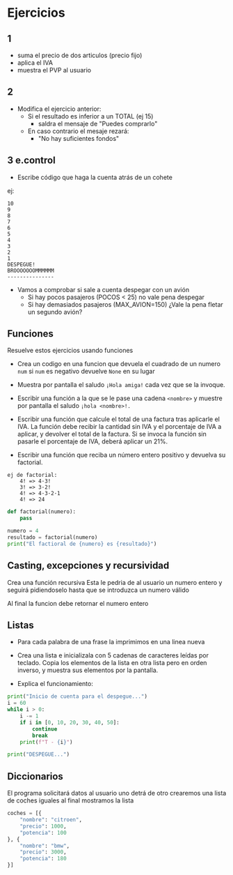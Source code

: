 # Ejercicios

## 1

- suma el precio de dos articulos (precio fijo)
- aplica el IVA
- muestra el PVP al usuario


## 2

- Modifica el ejercicio anterior:
    - Si el resultado es inferior a un TOTAL (ej 15)
        - saldra el mensaje de "Puedes comprarlo"
    - En caso contrario el mesaje rezará:
        - "No hay suficientes fondos"

## 3 e.control

- Escribe código que haga la cuenta atrás de un cohete

ej:

```
10
9
8
7
6
5
4
3
2
1
DESPEGUE!
BROOOOOOOMMMMMM
---------------
```

- Vamos a comprobar si sale a cuenta despegar con un avión
    - Si hay pocos pasajeros (POCOS < 25) no vale pena despegar
    - Si hay demasiados pasajeros (MAX_AVION=150) ¿Vale la pena fletar un segundo avión?


## Funciones

Resuelve estos ejercicios usando funciones

- Crea un codigo en una funcion que devuela el cuadrado de un numero `num`
si `num` es negativo devuelve `None` en su lugar
- Muestra por pantalla el saludo `¡Hola amiga!` cada vez que se la invoque.
- Escribir una función a la que se le pase una cadena `<nombre>` y muestre por pantalla el saludo `¡hola <nombre>!.`
- Escribir una función que calcule el total de una factura tras aplicarle el IVA. La función debe recibir la cantidad sin IVA y el porcentaje de IVA a aplicar, y devolver el total de la factura. Si se invoca la función sin pasarle el porcentaje de IVA, deberá aplicar un 21%.

- Escribir una función que reciba un número entero positivo y devuelva su factorial.

```
ej de factorial:
    4! => 4·3!
    3! => 3·2!
    4! => 4·3·2·1
    4! => 24
```

```python
def factorial(numero):
    pass

numero = 4
resultado = factorial(numero)
print("El factioral de {numero} es {resultado}")
```

## Casting, excepciones y recursividad

Crea una función recursiva Esta le pedria de al usuario un numero entero y seguirá pidiendoselo hasta que se introduzca un numero válido

Al final la funcion debe retornar el numero entero

## Listas

- Para cada palabra de una frase la imprimimos en una linea nueva

- Crea una lista e inicializala con 5 cadenas de caracteres leídas por teclado. Copia los elementos de la lista en otra lista pero en orden inverso, y muestra sus elementos por la pantalla.

- Explica el funcionamiento:

```python
print("Inicio de cuenta para el despegue...")
i = 60
while i > 0:
    i -= 1
    if i in [0, 10, 20, 30, 40, 50]:
        continue
        break
    print(f"T - {i}")

print("DESPEGUE...")

```

## Diccionarios

El programa solicitará datos al usuario uno detrá de otro
crearemos una lista de coches iguales
al final mostramos la lista

```python
coches = [{
    "nombre": "citroen",
    "precio": 1000,
    "potencia": 100
}, {
    "nombre": "bmw",
    "precio": 3000,
    "potencia": 180
}]
```
